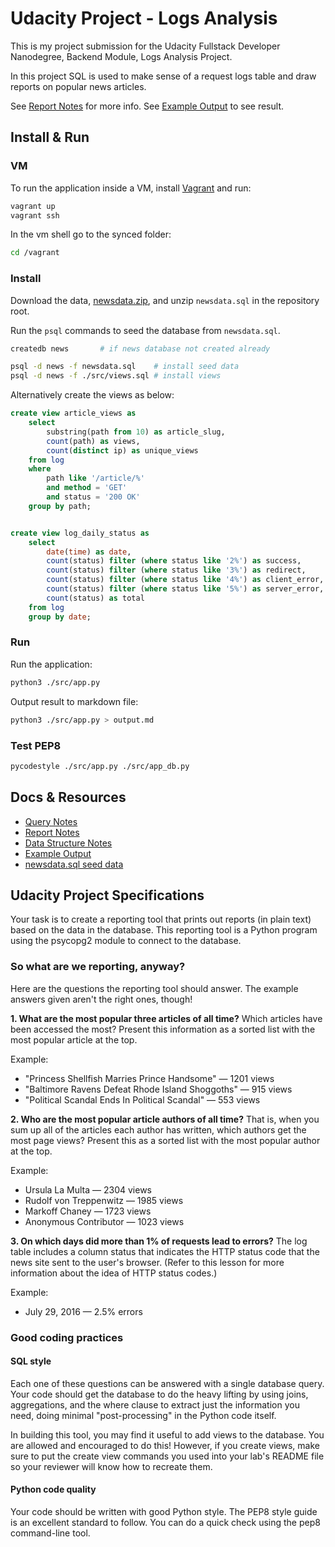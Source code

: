 # Udacity Project - Logs Analysis

This is my project submission for the Udacity Fullstack Developer Nanodegree, Backend Module, Logs Analysis Project.

In this project SQL is used to make sense of a request logs table and draw reports on popular news articles.

See [Report Notes](docs/reports.md) for more info.
See [Example Output](output.md) to see result.


## Install & Run

### VM

To run the application inside a VM, install [Vagrant]() and run:

```sh
vagrant up
vagrant ssh
```

In the vm shell go to the synced folder:

```sh
cd /vagrant
```

### Install

Download the data, [newsdata.zip](https://d17h27t6h515a5.cloudfront.net/topher/2016/August/57b5f748_newsdata/newsdata.zip), and unzip `newsdata.sql` in the repository root.

Run the `psql` commands to seed the database from `newsdata.sql`.

```sh
createdb news       # if news database not created already

psql -d news -f newsdata.sql    # install seed data
psql -d news -f ./src/views.sql # install views
```

Alternatively create the views as below:

```sql
create view article_views as
    select
        substring(path from 10) as article_slug,
        count(path) as views,
        count(distinct ip) as unique_views
    from log
    where
        path like '/article/%'
        and method = 'GET'
        and status = '200 OK'
    group by path;


create view log_daily_status as
    select
        date(time) as date,
        count(status) filter (where status like '2%') as success,
        count(status) filter (where status like '3%') as redirect,
        count(status) filter (where status like '4%') as client_error,
        count(status) filter (where status like '5%') as server_error,
        count(status) as total
    from log
    group by date;
```


### Run

Run the application:

```sh
python3 ./src/app.py
```

Output result to markdown file:

```sh
python3 ./src/app.py > output.md
```


### Test PEP8

```sh
pycodestyle ./src/app.py ./src/app_db.py
```


## Docs & Resources

 - [Query Notes](docs/queries.md)
 - [Report Notes](docs/reports.md)
 - [Data Structure Notes](docs/tables.md)
 - [Example Output](output.md)
 - [newsdata.sql seed data](https://d17h27t6h515a5.cloudfront.net/topher/2016/August/57b5f748_newsdata/newsdata.zip)



## Udacity Project Specifications

Your task is to create a reporting tool that prints out reports (in plain text) based on the data in the database. This reporting tool is a Python program using the psycopg2 module to connect to the database.

### So what are we reporting, anyway?
Here are the questions the reporting tool should answer. The example answers given aren't the right ones, though!

**1. What are the most popular three articles of all time?** Which articles have been accessed the most? Present this information as a sorted list with the most popular article at the top.

Example:

 - "Princess Shellfish Marries Prince Handsome" — 1201 views
 - "Baltimore Ravens Defeat Rhode Island Shoggoths" — 915 views
 - "Political Scandal Ends In Political Scandal" — 553 views

**2. Who are the most popular article authors of all time?** That is, when you sum up all of the articles each author has written, which authors get the most page views? Present this as a sorted list with the most popular author at the top.

Example:

 - Ursula La Multa — 2304 views
 - Rudolf von Treppenwitz — 1985 views
 - Markoff Chaney — 1723 views
 - Anonymous Contributor — 1023 views

**3. On which days did more than 1% of requests lead to errors?** The log table includes a column status that indicates the HTTP status code that the news site sent to the user's browser. (Refer to this lesson for more information about the idea of HTTP status codes.)

Example:

 - July 29, 2016 — 2.5% errors

### Good coding practices

#### SQL style

Each one of these questions can be answered with a single database query. Your code should get the database to do the heavy lifting by using joins, aggregations, and the where clause to extract just the information you need, doing minimal "post-processing" in the Python code itself.

In building this tool, you may find it useful to add views to the database. You are allowed and encouraged to do this! However, if you create views, make sure to put the create view commands you used into your lab's README file so your reviewer will know how to recreate them.

#### Python code quality

Your code should be written with good Python style. The PEP8 style guide is an excellent standard to follow. You can do a quick check using the pep8 command-line tool.